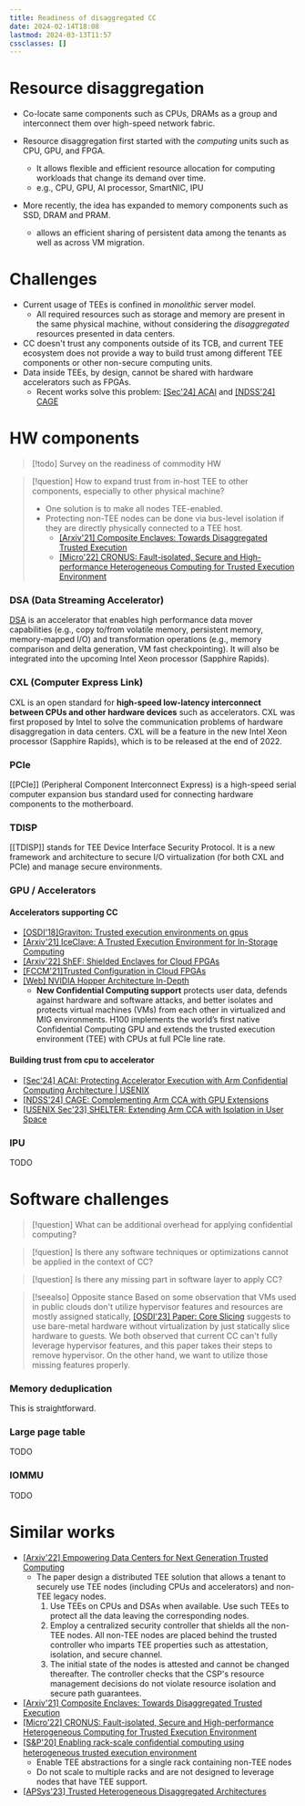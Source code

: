 ```yaml
---
title: Readiness of disaggregated CC
date: 2024-02-14T18:08
lastmod: 2024-03-13T11:57
cssclasses: []
---
```

# Resource disaggregation
- Co-locate same components such as CPUs, DRAMs as a group and interconnect them over high-speed network fabric.

- Resource disaggregation first started with the *computing* units such as CPU, GPU, and FPGA.
	- It allows flexible and efficient resource allocation for computing workloads that change its demand over time.
	- e.g., CPU, GPU, AI processor, SmartNIC, IPU
- More recently, the idea has expanded to memory components such as SSD, DRAM and PRAM.
	- allows an efficient sharing of persistent data among the tenants as well as across VM migration.



# Challenges
- Current usage of TEEs is confined in *monolithic* server model.
	- All required resources such as storage and memory are present in the same physical machine, without considering the *disaggregated* resources presented in data centers.
- CC doesn't trust any components outside of its TCB, and current TEE ecosystem does not provide a way to build trust among different TEE components or other non-secure computing units.
- Data inside TEEs, by design, cannot be shared with hardware accelerators such as FPGAs.
	- Recent works solve this problem: [[Sec'24] ACAI](https://www.usenix.org/conference/usenixsecurity24/presentation/sridhara) and [[NDSS'24] CAGE](https://www.ndss-symposium.org/wp-content/uploads/2024-763-paper.pdf)


# HW components

>[!todo] Survey on the readiness of commodity HW

>[!question] How to expand trust from in-host TEE to other components, especially to other physical machine? 
>- One solution is to make all nodes TEE-enabled.
>- Protecting non-TEE nodes can be done via bus-level isolation if they are directly physically connected to a TEE host.
>	- [[Arxiv'21] Composite Enclaves: Towards Disaggregated Trusted Execution](https://arxiv.org/pdf/2010.10416.pdf)
>	- [[Micro'22] CRONUS: Fault-isolated, Secure and High-performance Heterogeneous Computing for Trusted Execution Environment](https://ieeexplore.ieee.org/document/9923810)


### DSA (Data Streaming Accelerator)
[DSA](https://www.youtube.com/watch?v=21j7LGPIHB8) is an accelerator that enables high performance data mover capabilities (e.g., copy to/from volatile memory, persistent memory, memory-mapped I/O) and transformation operations (e.g., memory comparison and delta generation, VM fast checkpointing). It will also be integrated into the upcoming Intel Xeon processor (Sapphire Rapids).

### CXL (Computer Express Link)
CXL is an open standard for **high-speed low-latency interconnect between CPUs and other hardware devices** such as accelerators. CXL was first proposed by Intel to solve the communication problems of hardware disaggregation in data centers. CXL will be a feature in the new Intel Xeon processor (Sapphire Rapids), which is to be released at the end of 2022.

### PCIe
[[PCIe]] (Peripheral Component Interconnect Express) is a high-speed serial computer expansion bus standard used for connecting hardware components to the motherboard.

### TDISP
[[TDISP]] stands for TEE Device Interface Security Protocol. It is a new framework and architecture to secure I/O virtualization (for both CXL and PCIe) and manage secure environments.

### GPU / Accelerators
#### Accelerators supporting CC
- [[OSDI'18]Graviton: Trusted execution environments on gpus](https://www.usenix.org/conference/osdi18/presentation/volos)
- [[Arxiv'21] IceClave: A Trusted Execution Environment for In-Storage Computing](https://arxiv.org/abs/2109.03373)
- [[Arxiv'22] ShEF: Shielded Enclaves for Cloud FPGAs](https://arxiv.org/pdf/2103.03500.pdf)
- [[FCCM'21]Trusted Configuration in Cloud FPGAs](https://ieeexplore.ieee.org/document/9443664)
- [[Web] NVIDIA Hopper Architecture In-Depth](https://developer.nvidia.com/blog/nvidia-hopper-architecture-in-depth/)
	- **New Confidential Computing support** protects user data, defends against hardware and software attacks, and better isolates and protects virtual machines (VMs) from each other in virtualized and MIG environments. H100 implements the world’s first native Confidential Computing GPU and extends the trusted execution environment (TEE) with CPUs at full PCIe line rate.


#### Building trust from cpu to accelerator
- [[Sec'24] ACAI: Protecting Accelerator Execution with Arm Confidential Computing Architecture | USENIX](https://www.usenix.org/conference/usenixsecurity24/presentation/sridhara)
- [[NDSS'24] CAGE: Complementing Arm CCA with GPU Extensions](https://fengweiz.github.io/paper/cage-ndss24.pdf)
- [[USENIX Sec'23] SHELTER: Extending Arm CCA with Isolation in User Space](https://www.usenix.org/conference/usenixsecurity23/presentation/zhang-yiming)


### IPU
TODO


# Software challenges
>[!question] What can be additional overhead for applying confidential computing?

>[!question] Is there any software techniques or optimizations cannot be applied in the context of CC?

>[!question] Is there any missing part in software layer to apply CC?

>[!seealso] Opposite stance
>Based on some observation that VMs used in public clouds don't utilize hypervisor features and resources are mostly assigned statically, [[OSDI'23] Paper: Core Slicing](https://www.usenix.org/conference/osdi23/presentation/zhou-ziqiao) suggests to use bare-metal hardware without virtualization by just statically slice hardware to guests. 
>We both observed that current CC can't fully leverage hypervisor features, and this paper takes their steps to remove hypervisor. On the other hand, we want to utilize those missing features properly.

### Memory deduplication
This is straightforward. 

### Large page table
TODO

### IOMMU
TODO



# Similar works
- [[Arxiv'22] Empowering Data Centers for Next Generation Trusted Computing](https://arxiv.org/abs/2211.00306)
	- The paper design a distributed TEE solution that allows a tenant to securely use TEE nodes (including CPUs and accelerators) and non-TEE legacy nodes.
		1. Use TEEs on CPUs and DSAs when available. Use such TEEs to protect all the data leaving the corresponding nodes. 
		2. Employ a centralized security controller that shields all the non-TEE nodes. All non-TEE nodes are placed behind the trusted controller who imparts TEE properties such as attestation, isolation, and secure channel.
		3. The initial state of the nodes is attested and cannot be changed thereafter. The controller checks that the CSP's resource management decisions do not violate resource isolation and secure path guarantees.
- [[Arxiv'21] Composite Enclaves: Towards Disaggregated Trusted Execution](https://arxiv.org/pdf/2010.10416.pdf)
- [[Micro'22] CRONUS: Fault-isolated, Secure and High-performance Heterogeneous Computing for Trusted Execution Environment](https://ieeexplore.ieee.org/document/9923810)
- [[S&P'20] Enabling rack-scale conﬁdential computing using heterogeneous trusted execution environment](https://ieeexplore.ieee.org/document/9152787)
	- Enable TEE abstractions for a single rack containing non-TEE nodes
	- Do not scale to multiple racks and are not designed to leverage nodes that have TEE support.
- [[APSys'23] Trusted Heterogeneous Disaggregated Architectures](https://dl.acm.org/doi/10.1145/3609510.3609812)
